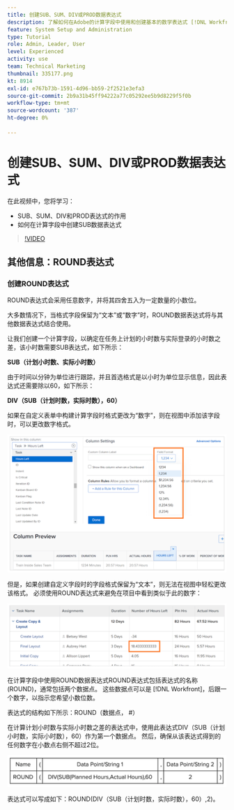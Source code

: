 ```yaml
---
title: 创建SUB、SUM、DIV或PROD数据表达式
description: 了解如何在Adobe的计算字段中使用和创建基本的数学表达式 [!DNL Workfront].
feature: System Setup and Administration
type: Tutorial
role: Admin, Leader, User
level: Experienced
activity: use
team: Technical Marketing
thumbnail: 335177.png
kt: 8914
exl-id: e767b73b-1591-4d96-bb59-2f2521e3efa3
source-git-commit: 2b9a31b45ff94222a77c05292ee5b9d8229f5f0b
workflow-type: tm+mt
source-wordcount: '387'
ht-degree: 0%

---
```


# 创建SUB、SUM、DIV或PROD数据表达式

在此视频中，您将学习：

* SUB、SUM、DIV和PROD表达式的作用
* 如何在计算字段中创建SUB数据表达式

>[!VIDEO](https://video.tv.adobe.com/v/335177/?quality=12)

## 其他信息：ROUND表达式

### 创建ROUND表达式

ROUND表达式会采用任意数字，并将其四舍五入为一定数量的小数位。

大多数情况下，当格式字段保留为“文本”或“数字”时，ROUND数据表达式将与其他数据表达式结合使用。

让我们创建一个计算字段，以确定在任务上计划的小时数与实际登录的小时数之差，该小时数需要SUB表达式，如下所示：

**SUB（计划小时数、实际小时数）**

由于时间以分钟为单位进行跟踪，并且首选格式是以小时为单位显示信息，因此表达式还需要除以60，如下所示：

**DIV（SUB（计划时数，实际时数），60）**

如果在自定义表单中构建计算字段时格式更改为“数字”，则在视图中添加该字段时，可以更改数字格式。

![具有利用率的工作负载平衡器报告](assets/round01.png)

但是，如果创建自定义字段时的字段格式保留为“文本”，则无法在视图中轻松更改该格式。 必须使用ROUND表达式来避免在项目中看到类似于此的数字：

![具有利用率的工作负载平衡器报告](assets/round02.png)

在计算字段中使用ROUND数据表达式ROUND表达式包括表达式的名称(ROUND)，通常包括两个数据点。 这些数据点可以是 [!DNL Workfront]，后跟一个数字，以指示您希望小数位数。

表达式的结构如下所示：ROUND（数据点， #）

在计算计划小时数与实际小时数之差的表达式中，使用此表达式DIV（SUB（计划小时数，实际小时数），60）作为第一个数据点。 然后，确保从该表达式得到的任何数字在小数点右侧不超过2位。

![具有利用率的工作负载平衡器报告](assets/round03.png)

表达式可以写成如下：ROUND(DIV（SUB（计划时数，实际时数），60）,2)。
